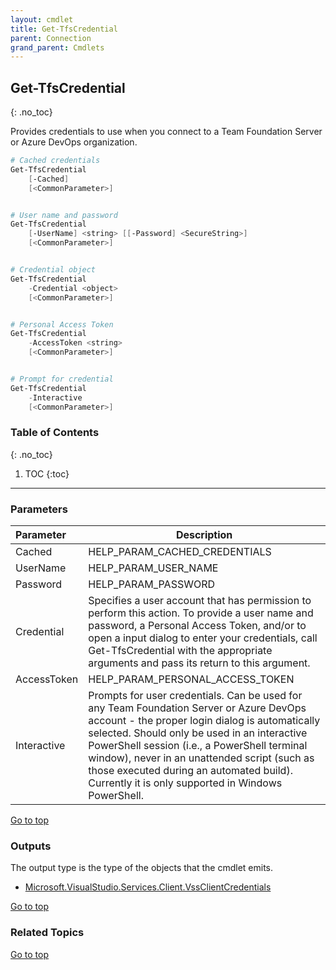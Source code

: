 ```yaml
---
layout: cmdlet
title: Get-TfsCredential
parent: Connection
grand_parent: Cmdlets
---
```

## Get-TfsCredential
{: .no_toc}

Provides credentials to use when you connect to a Team Foundation Server or Azure DevOps organization.

```powershell
# Cached credentials
Get-TfsCredential
    [-Cached]
    [<CommonParameter>]


# User name and password
Get-TfsCredential
    [-UserName] <string> [[-Password] <SecureString>]
    [<CommonParameter>]


# Credential object
Get-TfsCredential
    -Credential <object>
    [<CommonParameter>]


# Personal Access Token
Get-TfsCredential
    -AccessToken <string>
    [<CommonParameter>]


# Prompt for credential
Get-TfsCredential
    -Interactive
    [<CommonParameter>]

```

### Table of Contents
{: .no_toc}

1. TOC
{:toc}

-----
### Parameters

| Parameter | Description |
|:----------|-------------|
 | Cached | HELP_PARAM_CACHED_CREDENTIALS |
 | UserName | HELP_PARAM_USER_NAME |
 | Password | HELP_PARAM_PASSWORD |
 | Credential | Specifies a user account that has permission to perform this action. To provide a user name and password, a Personal Access Token, and/or to open a input dialog to enter your credentials, call Get-TfsCredential with the appropriate arguments and pass its return to this argument. |
 | AccessToken | HELP_PARAM_PERSONAL_ACCESS_TOKEN |
 | Interactive | Prompts for user credentials. Can be used for any Team Foundation Server or Azure DevOps account - the proper login dialog is automatically selected. Should only be used in an interactive PowerShell session (i.e., a PowerShell terminal window), never in an unattended script (such as those executed during an automated build). Currently it is only supported in Windows PowerShell. |
 
[Go to top](#get-tfscredential)

### Outputs

The output type is the type of the objects that the cmdlet emits.

* [Microsoft.VisualStudio.Services.Client.VssClientCredentials](https://docs.microsoft.com/en-us/dotnet/api/Microsoft.VisualStudio.Services.Client.VssClientCredentials)

[Go to top](#get-tfscredential)

### Related Topics



[Go to top](#get-tfscredential)


